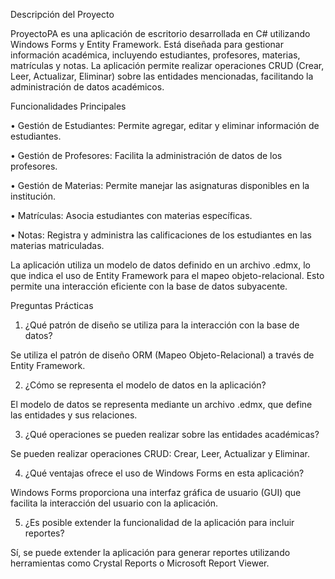 Descripción del Proyecto

ProyectoPA es una aplicación de escritorio desarrollada en C# utilizando Windows Forms y Entity Framework. Está diseñada para gestionar información académica, incluyendo estudiantes, profesores, materias, matrículas y notas. La aplicación permite realizar operaciones CRUD (Crear, Leer, Actualizar, Eliminar) sobre las entidades mencionadas, facilitando la administración de datos académicos.

Funcionalidades Principales

• Gestión de Estudiantes: Permite agregar, editar y eliminar información de estudiantes.

• Gestión de Profesores: Facilita la administración de datos de los profesores.

• Gestión de Materias: Permite manejar las asignaturas disponibles en la institución.

• Matrículas: Asocia estudiantes con materias específicas.

• Notas: Registra y administra las calificaciones de los estudiantes en las materias matriculadas.

La aplicación utiliza un modelo de datos definido en un archivo .edmx, lo que indica el uso de Entity Framework para el mapeo objeto-relacional. Esto permite una interacción eficiente con la base de datos subyacente.

Preguntas Prácticas

1. ¿Qué patrón de diseño se utiliza para la interacción con la base de datos?

Se utiliza el patrón de diseño ORM (Mapeo Objeto-Relacional) a través de Entity Framework.

2. ¿Cómo se representa el modelo de datos en la aplicación?

El modelo de datos se representa mediante un archivo .edmx, que define las entidades y sus relaciones.

3. ¿Qué operaciones se pueden realizar sobre las entidades académicas?

Se pueden realizar operaciones CRUD: Crear, Leer, Actualizar y Eliminar.

4. ¿Qué ventajas ofrece el uso de Windows Forms en esta aplicación?

Windows Forms proporciona una interfaz gráfica de usuario (GUI) que facilita la interacción del usuario con la aplicación.

5. ¿Es posible extender la funcionalidad de la aplicación para incluir reportes?

Sí, se puede extender la aplicación para generar reportes utilizando herramientas como Crystal Reports o Microsoft Report Viewer.

